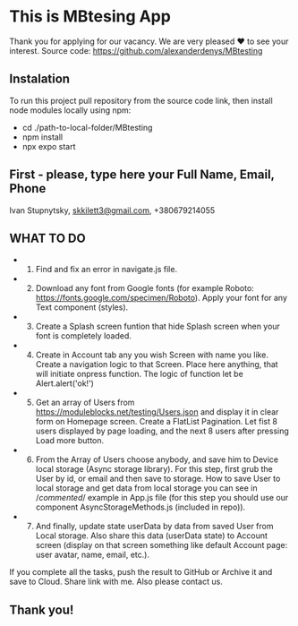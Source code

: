 # This is MBtesing App

Thank you for applying for our vacancy. We are very pleased ❤️ to see your interest.
Source code: https://github.com/alexanderdenys/MBtesting

## Instalation

To run this project pull repository from the source code link, then install node modules locally using npm:

- cd ./path-to-local-folder/MBtesting
- npm install
- npx expo start

## First - please, type here your Full Name, Email, Phone

Ivan Stupnytsky, skkilett3@gmail.com, +380679214055

## WHAT TO DO

- 1. Find and fix an error in navigate.js file.

- 2. Download any font from Google fonts (for example Roboto: https://fonts.google.com/specimen/Roboto). Apply your font for any Text component (styles).

- 3. Create a Splash screen funtion that hide Splash screen when your font is completely loaded.

- 4. Create in Account tab any you wish Screen with name you like. Create a navigation logic to that Screen. Place here anything, that will initiate onpress function. The logic of function let be Alert.alert('ok!')

- 5. Get an array of Users from https://moduleblocks.net/testing/Users.json and display it in clear form on Homepage screen. Create a FlatList Pagination. Let fist 8 users displayed by page loading, and the next 8 users after pressing Load more button.

- 6. From the Array of Users choose anybody, and save him to Device local storage (Async storage library). For this step, first grub the User by id, or email and then save to storage. How to save User to local storage and get data from local storage you can see in /_commented_/ example in App.js file (for this step you should use our component AsyncStorageMethods.js (included in repo)).

- 7. And finally, update state userData by data from saved User from Local storage. Also share this data (userData state) to Account screen (display on that screen something like default Account page: user avatar, name, email, etc.).

If you complete all the tasks, push the result to GitHub or Archive it and save to Cloud. Share link with me. Also please contact us.

## Thank you!
